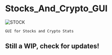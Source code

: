 # Stocks_And_Crypto_GUI
![STOCK](https://web-assets.bcg.com/dims4/default/48d0f2c/2147483647/strip/true/crop/1600x900+0+0/resize/1440x810!/quality/90/?url=http%3A%2F%2Fboston-consulting-group-brightspot.s3.amazonaws.com%2Fa9%2F36%2F408d222b65205973d466d3ba0c92%2Fchapter-1-tcm9-171275.gif=150*150)

`GUI for Stocks and Crypto Stats`

<h2>Still a WIP, check for updates!<h2>
